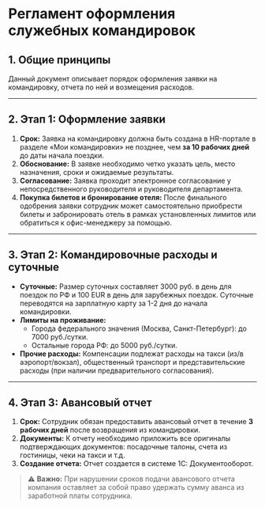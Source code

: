 # Регламент оформления служебных командировок

## 1. Общие принципы
Данный документ описывает порядок оформления заявки на командировку, отчета по ней и возмещения расходов.

---

## 2. Этап 1: Оформление заявки
1.  **Срок:** Заявка на командировку должна быть создана в HR-портале в разделе «Мои командировки» не позднее, чем **за 10 рабочих дней** до даты начала поездки.
2.  **Обоснование:** В заявке необходимо четко указать цель, место назначения, сроки и ожидаемые результаты.
3.  **Согласование:** Заявка проходит электронное согласование у непосредственного руководителя и руководителя департамента.
4.  **Покупка билетов и бронирование отеля:** После финального одобрения заявки сотрудник может самостоятельно приобрести билеты и забронировать отель в рамках установленных лимитов или обратиться к офис-менеджеру за помощью.

---

## 3. Этап 2: Командировочные расходы и суточные
-   **Суточные:** Размер суточных составляет 3000 руб. в день для поездок по РФ и 100 EUR в день для зарубежных поездок. Суточные переводятся на зарплатную карту за 1-2 дня до начала командировки.
-   **Лимиты на проживание:**
    -   Города федерального значения (Москва, Санкт-Петербург): до 7000 руб./сутки.
    -   Остальные города РФ: до 5000 руб./сутки.
-   **Прочие расходы:** Компенсации подлежат расходы на такси (из/в аэропорт/вокзал), общественный транспорт и представительские расходы (при наличии предварительного согласования).

---

## 4. Этап 3: Авансовый отчет
1.  **Срок:** Сотрудник обязан предоставить авансовый отчет в течение **3 рабочих дней** после возвращения из командировки.
2.  **Документы:** К отчету необходимо приложить все оригиналы подтверждающих документов: посадочные талоны, счета из гостиницы, чеки на такси и т.д.
3.  **Создание отчета:** Отчет создается в системе 1С: Документооборот.

> ⚠️ **Важно:** При нарушении сроков подачи авансового отчета компания оставляет за собой право удержать сумму аванса из заработной платы сотрудника.